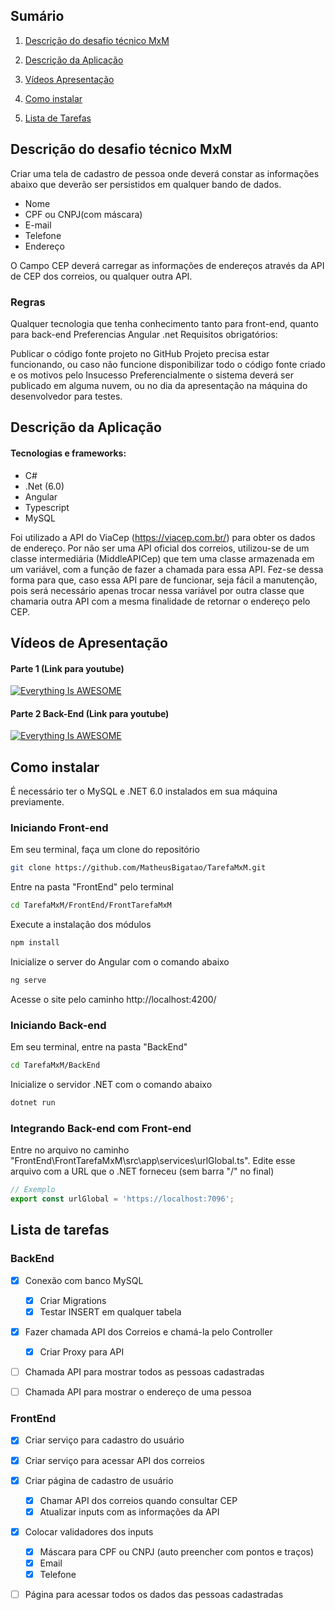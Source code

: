 ## Sumário
1. [Descrição do desafio técnico MxM](#descrição-do-desafio-técnico-mxmdesafio)

2. [Descrição da Aplicação](#descrição-da-aplicação)
3. [Vídeos Apresentação](#vídeos-de-apresentação)
4. [Como instalar](#como-instalar)
5. [Lista de Tarefas](#lista-de-tarefas)

## <a name="desafio"></a> Descrição do desafio técnico MxM
Criar uma tela de cadastro de pessoa onde deverá constar as informações abaixo que deverão ser persistidos em qualquer bando de dados.

- Nome
- CPF ou CNPJ(com máscara)
- E-mail
- Telefone
- Endereço

O Campo CEP deverá carregar as informações de endereços através da API de CEP dos correios, ou qualquer outra API.

### Regras

Qualquer tecnologia que tenha conhecimento tanto para front-end, quanto para back-end
Preferencias
Angular
.net
Requisitos obrigatórios:

Publicar o código fonte projeto no GitHub
Projeto precisa estar funcionando, ou caso não funcione disponibilizar todo o código fonte criado e os motivos pelo Insucesso
Preferencialmente o sistema deverá ser publicado em alguma nuvem, ou no dia da apresentação na máquina do desenvolvedor para testes.


## Descrição da Aplicação

#### Tecnologias e frameworks:
- C#
- .Net (6.0)
- Angular
- Typescript
- MySQL


Foi utilizado a API do ViaCep (https://viacep.com.br/) para obter os dados de endereço. Por não ser uma API oficial dos correios, utilizou-se de um classe intermediária (MiddleAPICep) que tem uma classe armazenada em um variável, com a função de fazer a chamada para essa API. Fez-se dessa forma para que, caso essa API pare de funcionar, seja fácil a manutenção, pois será necessário apenas trocar nessa variável por outra classe que chamaria outra API com a mesma finalidade de retornar o endereço pelo CEP.
## Vídeos de Apresentação

#### Parte 1 (Link para youtube)
[![Everything Is AWESOME](https://img.youtube.com/vi/t4qIRv7muxY/0.jpg)](https://www.youtube.com/watch?v=t4qIRv7muxY "Everything Is AWESOME")

#### Parte 2 Back-End (Link para youtube)
[![Everything Is AWESOME](https://img.youtube.com/vi/qp02UBNo78g/0.jpg)](https://www.youtube.com/watch?v=qp02UBNo78g "Everything Is AWESOME")

## Como instalar

É necessário ter o MySQL e .NET 6.0 instalados em sua máquina previamente.

### Iniciando Front-end
Em seu terminal, faça um clone do repositório
```bash
git clone https://github.com/MatheusBigatao/TarefaMxM.git
```
Entre na pasta "FrontEnd" pelo terminal
```bash
cd TarefaMxM/FrontEnd/FrontTarefaMxM
```
Execute a instalação dos módulos
```bash
npm install
```
Inicialize o server do Angular com o comando abaixo
```bash
ng serve
```
Acesse o site pelo caminho http://localhost:4200/

### Iniciando Back-end

Em seu terminal, entre na pasta "BackEnd"
```bash
cd TarefaMxM/BackEnd
```
Inicialize o servidor .NET com o comando abaixo
```bash
dotnet run
```

### Integrando Back-end com Front-end
Entre no arquivo no caminho "FrontEnd\FrontTarefaMxM\src\app\services\urlGlobal.ts".
Edite esse arquivo com a URL que o .NET forneceu (sem barra "/" no final)
```ts
// Exemplo
export const urlGlobal = 'https://localhost:7096'; 
```

## Lista de tarefas
### BackEnd
- [x] Conexão com banco MySQL
  - [x] Criar Migrations
  - [x] Testar INSERT em qualquer tabela
- [x] Fazer chamada API dos Correios e chamá-la pelo Controller
  - [x] Criar Proxy para API
- [ ] Chamada API para mostrar todos as pessoas cadastradas
- [ ] Chamada API para mostrar o endereço de uma pessoa
 

### FrontEnd
- [x] Criar serviço para cadastro do usuário
- [x] Criar serviço para acessar API dos correios
- [x] Criar página de cadastro de usuário
  - [x] Chamar API dos correios quando consultar CEP
  - [x] Atualizar inputs com as informações da API
- [x] Colocar validadores dos inputs
  - [X] Máscara para CPF ou CNPJ (auto preencher com pontos e traços)
  - [x] Email
  - [x] Telefone
- [ ] Página para acessar todos os dados das pessoas cadastradas

